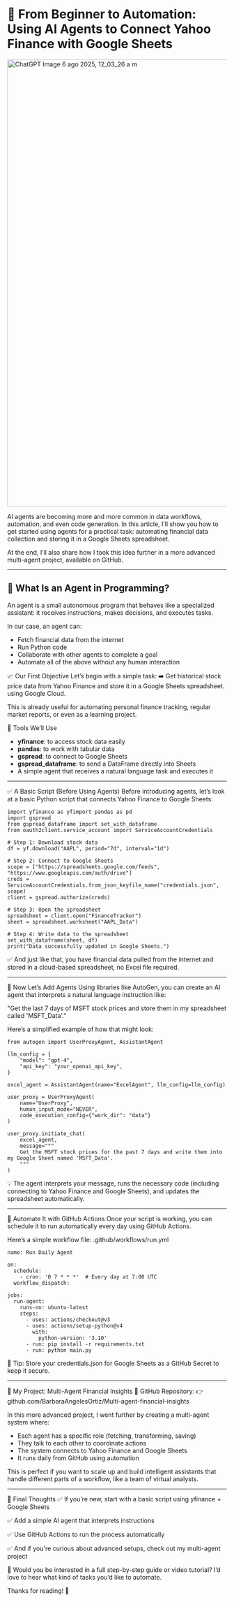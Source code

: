 # 🤖 From Beginner to Automation: Using AI Agents to Connect Yahoo Finance with Google Sheets

<img width="1536" height="1024" alt="ChatGPT Image 6 ago 2025, 12_03_26 a m" src="https://github.com/user-attachments/assets/d09227b4-1b55-43f0-8dae-fbc9f0e9fa05" />

AI agents are becoming more and more common in data workflows, automation, and even code generation. In this article, I’ll show you how to get started using agents for a practical task: automating financial data collection and storing it in a Google Sheets spreadsheet.

At the end, I’ll also share how I took this idea further in a more advanced multi-agent project, available on GitHub.

---

## 🧠 What Is an Agent in Programming?
An agent is a small autonomous program that behaves like a specialized assistant: it receives instructions, makes decisions, and executes tasks.

In our case, an agent can:

- Fetch financial data from the internet  
- Run Python code  
- Collaborate with other agents to complete a goal  
- Automate all of the above without any human interaction  

📈 Our First Objective
Let’s begin with a simple task: ➡️ Get historical stock price data from Yahoo Finance and store it in a Google Sheets spreadsheet. using Google Cloud.

This is already useful for automating personal finance tracking, regular market reports, or even as a learning project.

🧰 Tools We’ll Use

- **yfinance**: to access stock data easily  
- **pandas**: to work with tabular data  
- **gspread**: to connect to Google Sheets  
- **gspread_dataframe**: to send a DataFrame directly into Sheets  
- A simple agent that receives a natural language task and executes it  

---

✅ A Basic Script (Before Using Agents)
Before introducing agents, let’s look at a basic Python script that connects Yahoo Finance to Google Sheets:

```
import yfinance as yfimport pandas as pd
import gspread
from gspread_dataframe import set_with_dataframe
from oauth2client.service_account import ServiceAccountCredentials

# Step 1: Download stock data
df = yf.download("AAPL", period="7d", interval="1d")

# Step 2: Connect to Google Sheets
scope = ["https://spreadsheets.google.com/feeds", "https://www.googleapis.com/auth/drive"]
creds = ServiceAccountCredentials.from_json_keyfile_name("credentials.json", scope)
client = gspread.authorize(creds)

# Step 3: Open the spreadsheet
spreadsheet = client.open("FinanceTracker")
sheet = spreadsheet.worksheet("AAPL_Data")

# Step 4: Write data to the spreadsheet
set_with_dataframe(sheet, df)
print("Data successfully updated in Google Sheets.")
```

✅ And just like that, you have financial data pulled from the internet and stored in a cloud-based spreadsheet, no Excel file required.

---

🧠 Now Let’s Add Agents
Using libraries like AutoGen, you can create an AI agent that interprets a natural language instruction like:

"Get the last 7 days of MSFT stock prices and store them in my spreadsheet called 'MSFT_Data'."

Here’s a simplified example of how that might look:

```
from autogen import UserProxyAgent, AssistantAgent

llm_config = {
    "model": "gpt-4",
    "api_key": "your_openai_api_key",
}

excel_agent = AssistantAgent(name="ExcelAgent", llm_config=llm_config)

user_proxy = UserProxyAgent(
    name="UserProxy",
    human_input_mode="NEVER",
    code_execution_config={"work_dir": "data"}
)

user_proxy.initiate_chat(
    excel_agent,
    message="""
    Get the MSFT stock prices for the past 7 days and write them into my Google Sheet named 'MSFT_Data'.
    """
)
```
💡 The agent interprets your message, runs the necessary code (including connecting to Yahoo Finance and Google Sheets), and updates the spreadsheet automatically.

---

🔁 Automate It with GitHub Actions
Once your script is working, you can schedule it to run automatically every day using GitHub Actions.

Here’s a simple workflow file: .github/workflows/run.yml

```
name: Run Daily Agent

on:
  schedule:
    - cron: '0 7 * * *'  # Every day at 7:00 UTC
  workflow_dispatch:

jobs:
  run-agent:
    runs-on: ubuntu-latest
    steps:
      - uses: actions/checkout@v3
      - uses: actions/setup-python@v4
        with:
          python-version: '3.10'
      - run: pip install -r requirements.txt
      - run: python main.py
```

📌 Tip: Store your credentials.json for Google Sheets as a GitHub Secret to keep it secure.

---

🧪 My Project: Multi-Agent Financial Insights
🔗 GitHub Repository: 👉 github.com/BarbaraAngelesOrtiz/Multi-agent-financial-insights

In this more advanced project, I went further by creating a multi-agent system where:

- Each agent has a specific role (fetching, transforming, saving)
- They talk to each other to coordinate actions
- The system connects to Yahoo Finance and Google Sheets
- It runs daily from GitHub using automation

This is perfect if you want to scale up and build intelligent assistants that handle different parts of a workflow, like a team of virtual analysts.

---

🧭 Final Thoughts
✅ If you’re new, start with a basic script using yfinance + Google Sheets 

✅ Add a simple AI agent that interprets instructions 

✅ Use GitHub Actions to run the process automatically 

✅ And if you're curious about advanced setups, check out my multi-agent project

💬 Would you be interested in a full step-by-step guide or video tutorial? I’d love to hear what kind of tasks you’d like to automate.

Thanks for reading! 🙌

